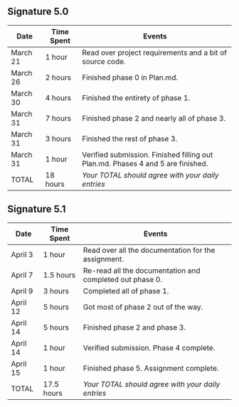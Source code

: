 ## Signature 5.0

| Date        | Time Spent | Events
|-------------|------------|--------------------
| March 21    | 1 hour     | Read over project requirements and a bit of source code.
| March 26    | 2 hours    | Finished phase 0 in Plan.md.
| March 30    | 4 hours    | Finished the entirety of phase 1.
| March 31    | 7 hours    | Finished phase 2 and nearly all of phase 3.
| March 31    | 3 hours    | Finished the rest of phase 3.
| March 31    | 1 hour     | Verified submission. Finished filling out Plan.md. Phases 4 and 5 are finished.
| TOTAL       | 18 hours   | *Your TOTAL should agree with your daily entries*


## Signature 5.1

| Date        | Time Spent | Events
|-------------|------------|--------------------
| April 3     | 1 hour     | Read over all the documentation for the assignment.
| April 7     | 1.5 hours  | Re-read all the documentation and completed out phase 0.
| April 9     | 3 hours    | Completed all of phase 1.
| April 12    | 5 hours    | Got most of phase 2 out of the way.
| April 14    | 5 hours    | Finished phase 2 and phase 3.
| April 14    | 1 hour     | Verified submission. Phase 4 complete.
| April 15    | 1 hour     | Finished phase 5. Assignment complete.
| TOTAL       | 17.5 hours | *Your TOTAL should agree with your daily entries*
